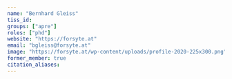 ```yaml
---
name: "Bernhard Gleiss"
tiss_id: 
groups: ["apre"]
roles: ["phd"]
website: "https://forsyte.at"
email: "bgleiss@forsyte.at"
image: "https://forsyte.at/wp-content/uploads/profile-2020-225x300.png"
former_member: true
citation_aliases:
---
```


<!--
Your custom content goes here.
-->